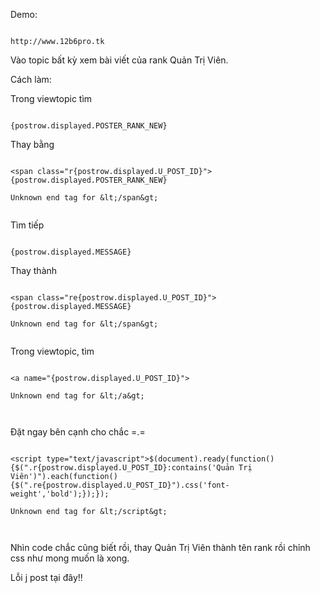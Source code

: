 Demo:

```

http://www.12b6pro.tk

```

Vào topic bất kỳ xem bài viết của rank Quản Trị Viên.

Cách làm:

Trong viewtopic tìm

```

{postrow.displayed.POSTER_RANK_NEW}

```
Thay bằng

```

<span class="r{postrow.displayed.U_POST_ID}">{postrow.displayed.POSTER_RANK_NEW}

Unknown end tag for &lt;/span&gt;


```

Tìm tiếp

```

{postrow.displayed.MESSAGE}

```
Thay thành

```

<span class="re{postrow.displayed.U_POST_ID}">{postrow.displayed.MESSAGE}

Unknown end tag for &lt;/span&gt;


```

Trong viewtopic, tìm

```

<a name="{postrow.displayed.U_POST_ID}">

Unknown end tag for &lt;/a&gt;



```
Đặt ngay bên cạnh cho chắc =.=

```

<script type="text/javascript">$(document).ready(function(){$(".r{postrow.displayed.U_POST_ID}:contains('Quản Trị Viên')").each(function(){$(".re{postrow.displayed.U_POST_ID}").css('font-weight','bold');});});

Unknown end tag for &lt;/script&gt;



```
Nhìn code chắc cũng biết rồi, thay Quản Trị Viên thành tên rank rồi chỉnh css như mong muốn là xong.

Lỗi j post tại đây!!